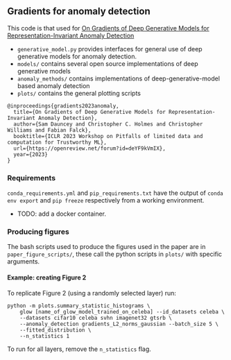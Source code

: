 ## Gradients for anomaly detection

This code is that used for 
[On Gradients of Deep Generative Models for Representation-Invariant Anomaly Detection](https://openreview.net/forum?id=deYF9kVmIX)

- `generative_model.py` provides interfaces for general use of deep generative models for anomaly detection.
- `models/` contains several open source implementations of deep generative models
- `anomaly_methods/` contains implementations of deep-generative-model based anomaly detection
- `plots/` contains the general plotting scripts

```
@inproceedings{gradients2023anomaly,
  title={On Gradients of Deep Generative Models for Representation-Invariant Anomaly Detection},
  author={Sam Dauncey and Christopher C. Holmes and Christopher Williams and Fabian Falck},
  booktitle={ICLR 2023 Workshop on Pitfalls of limited data and computation for Trustworthy ML},
  url={https://openreview.net/forum?id=deYF9kVmIX},
  year={2023}
}
```

### Requirements

`conda_requirements.yml` and `pip_requirements.txt` have the output of `conda env export` and `pip freeze` respectively from a working environment. 

- TODO: add a docker container.

### Producing figures

The bash scripts used to produce the figures used in the paper are in `paper_figure_scripts/`, these call the python 
scripts in `plots/` with specific arguments.

#### Example: creating Figure 2

To replicate Figure 2 (using a randomly selected layer) run:

```angular2html
python -m plots.summary_statistic_histograms \ 
    glow [name_of_glow_model_trained_on_celeba] --id_datasets celeba \
    --datasets cifar10 celeba svhn imagenet32 gtsrb \
    --anomaly_detection gradients_L2_norms_gaussian --batch_size 5 \
    --fitted_distribution \
    --n_statistics 1
```

To run for all layers, remove the `n_statistics` flag.

